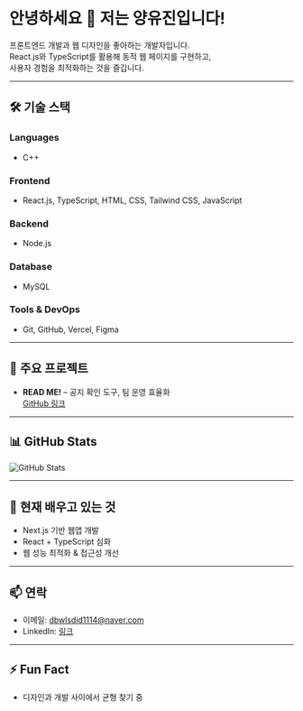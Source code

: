 # 안녕하세요 👋 저는 양유진입니다!

프론트엔드 개발과 웹 디자인을 좋아하는 개발자입니다.  
React.js와 TypeScript를 활용해 동적 웹 페이지를 구현하고,  
사용자 경험을 최적화하는 것을 즐깁니다.

---

## 🛠 기술 스택
### Languages
- C++
### Frontend
- React.js, TypeScript, HTML, CSS, Tailwind CSS, JavaScript
### Backend
- Node.js
### Database
- MySQL
### Tools & DevOps
- Git, GitHub, Vercel, Figma

---

## 🔗 주요 프로젝트
- **READ ME!** – 공지 확인 도구, 팀 운영 효율화  
  [GitHub 링크](https://github.com/uxxin/read-me)

---

## 📊 GitHub Stats
![GitHub Stats](https://github-readme-stats.vercel.app/api?username=yujinYang&show_icons=true&theme=radical)

---

## 🌱 현재 배우고 있는 것
- Next.js 기반 웹앱 개발
- React + TypeScript 심화
- 웹 성능 최적화 & 접근성 개선

---

## 📫 연락
- 이메일: dbwlsdid1114@naver.com
- LinkedIn: [링크]("")

---

## ⚡ Fun Fact
- 디자인과 개발 사이에서 균형 찾기 중
